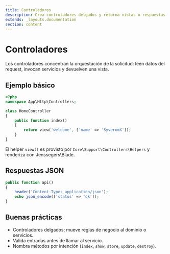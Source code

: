 ```yaml
---
title: Controladores
description: Crea controladores delgados y retorna vistas o respuestas simples.
extends: _layouts.documentation
section: content
---
```


# Controladores

Los controladores concentran la orquestación de la solicitud: leen datos del request, invocan servicios y devuelven una vista.

## Ejemplo básico

```php
<?php
namespace App\Http\Controllers;

class HomeController
{
    public function index()
    {
        return view('welcome', ['name' => 'SyverumX']);
    }
}
```

El helper `view()` es provisto por `Core\Support\Controllers\Helpers` y renderiza con Jenssegers\Blade.

## Respuestas JSON

```php
public function api()
{
    header('Content-Type: application/json');
    echo json_encode(['status' => 'ok']);
}
```

## Buenas prácticas

- Controladores delgados; mueve reglas de negocio al dominio o servicios.
- Valida entradas antes de llamar al servicio.
- Nombra métodos por intención (`index`, `show`, `store`, `update`, `destroy`).


